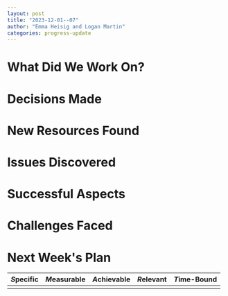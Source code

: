 ```yaml
---
layout: post
title: "2023-12-01--07"
author: "Emma Heisig and Logan Martin"
categories: progress-update
---
```


# What Did We Work On?

# Decisions Made

# New Resources Found

# Issues Discovered

# Successful Aspects

# Challenges Faced

# Next Week's Plan

| *S*pecific | *M*easurable | *A*chievable | *R*elevant | *T*ime-Bound |
| ---------- | ------------ | ------------ | ---------- | ------------ |
|            |              |              |            |              |
